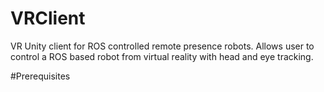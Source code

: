 # VRClient
VR Unity client for ROS controlled remote presence robots. 
Allows user to control a ROS based robot from virtual reality with head and eye tracking.

#Prerequisites
